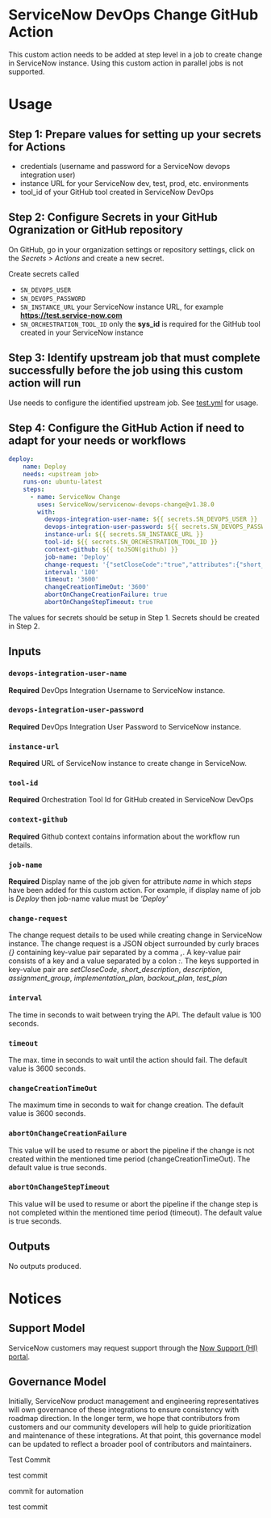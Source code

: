 # ServiceNow DevOps Change GitHub Action

This custom action needs to be added at step level in a job to create change in ServiceNow instance. Using this custom action in parallel jobs is not supported.



# Usage
## Step 1: Prepare values for setting up your secrets for Actions
- credentials (username and password for a ServiceNow devops integration user)
- instance URL for your ServiceNow dev, test, prod, etc. environments
- tool_id of your GitHub tool created in ServiceNow DevOps

## Step 2: Configure Secrets in your GitHub Ogranization or GitHub repository
On GitHub, go in your organization settings or repository settings, click on the _Secrets > Actions_ and create a new secret.

Create secrets called 
- `SN_DEVOPS_USER`
- `SN_DEVOPS_PASSWORD`
- `SN_INSTANCE_URL` your ServiceNow instance URL, for example **https://test.service-now.com**
- `SN_ORCHESTRATION_TOOL_ID` only the **sys_id** is required for the GitHub tool created in your ServiceNow instance

## Step 3: Identify upstream job that must complete successfully before the job using this custom action will run
Use needs to configure the identified upstream job. See [test.yml](.github/workflows/test.yml) for usage.

## Step 4: Configure the GitHub Action if need to adapt for your needs or workflows
```yaml
deploy:
    name: Deploy
    needs: <upstream job>
    runs-on: ubuntu-latest
    steps:     
      - name: ServiceNow Change
        uses: ServiceNow/servicenow-devops-change@v1.38.0
        with:
          devops-integration-user-name: ${{ secrets.SN_DEVOPS_USER }}
          devops-integration-user-password: ${{ secrets.SN_DEVOPS_PASSWORD }}
          instance-url: ${{ secrets.SN_INSTANCE_URL }}
          tool-id: ${{ secrets.SN_ORCHESTRATION_TOOL_ID }}
          context-github: ${{ toJSON(github) }}
          job-name: 'Deploy'
          change-request: '{"setCloseCode":"true","attributes":{"short_description":"Automated Software Deployment","description":"Automated Software Deployment.","assignment_group":"a715cd759f2002002920bde8132e7018","implementation_plan":"Software update is tested and results can be found in Test Summaries Tab; When the change is approved the implementation happens automated by the CICD pipeline within the change planned start and end time window.","backout_plan":"When software fails in production, the previous software release will be re-deployed.","test_plan":"Testing if the software was successfully deployed"}}'
          interval: '100'
          timeout: '3600'
          changeCreationTimeOut: '3600'
          abortOnChangeCreationFailure: true
          abortOnChangeStepTimeout: true


```
The values for secrets should be setup in Step 1. Secrets should be created in Step 2.

## Inputs

### `devops-integration-user-name`

**Required**  DevOps Integration Username to ServiceNow instance. 

### `devops-integration-user-password`

**Required**  DevOps Integration User Password to ServiceNow instance. 

### `instance-url`

**Required**  URL of ServiceNow instance to create change in ServiceNow. 

### `tool-id`

**Required**  Orchestration Tool Id for GitHub created in ServiceNow DevOps

### `context-github`

**Required**  Github context contains information about the workflow run details.

### `job-name`

**Required**  Display name of the job given for attribute _name_ in which _steps_ have been added for this custom action. For example, if display name of job is _Deploy_ then job-name value must be _'Deploy'_

### `change-request`

The change request details to be used while creating change in ServiceNow instance. The change request is a JSON object surrounded by curly braces _{}_ containing key-value pair separated by a comma _,_. A key-value pair consists of a key and a value separated by a colon _:_. The keys supported in key-value pair are *setCloseCode*, *short_description*, *description*, *assignment_group*, *implementation_plan*, *backout_plan*, *test_plan*

### `interval`

The time in seconds to wait between trying the API. The default value is 100 seconds.

### `timeout`

The max. time in seconds to wait until the action should fail. The default value is 3600 seconds.

### `changeCreationTimeOut`

The maximum time in seconds to wait for change creation. The default value is 3600 seconds.

### `abortOnChangeCreationFailure`

This value will be used to resume or abort the pipeline if the change is not created within the mentioned time period (changeCreationTimeOut). The default value is true seconds.

### `abortOnChangeStepTimeout`

This value will be used to resume or abort the pipeline if the change step is not completed within the mentioned time period (timeout). The default value is true seconds.



## Outputs
No outputs produced.

# Notices

## Support Model

ServiceNow customers may request support through the [Now Support (HI) portal](https://support.servicenow.com/nav_to.do?uri=%2Fnow_support_home.do).

## Governance Model

Initially, ServiceNow product management and engineering representatives will own governance of these integrations to ensure consistency with roadmap direction. In the longer term, we hope that contributors from customers and our community developers will help to guide prioritization and maintenance of these integrations. At that point, this governance model can be updated to reflect a broader pool of contributors and maintainers.



Test Commit

test commit

commit for automation

test commit

